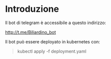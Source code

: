 # Introduzione

Il bot di telegram è accessibile a questo indirizzo:

http://t.me/Biliardino_bot

Il bot può essere deployato in kubernetes con:

> kubectl apply -f deployment.yaml

